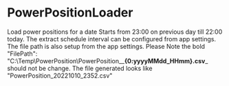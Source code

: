 # PowerPositionLoader
Load power positions for a date
Starts from 23:00 on previous day till 22:00 today.
The extract schedule interval can be configured from app settings.
The file path is also setup from the app settings.
Please Note the bold "FilePath": "C:\\Temp\\PowerPosition\\PowerPosition__**{0:yyyyMMdd_HHmm}.csv**_ should not be change.
The file generated looks like "PowerPosition_20221010_2352.csv"
